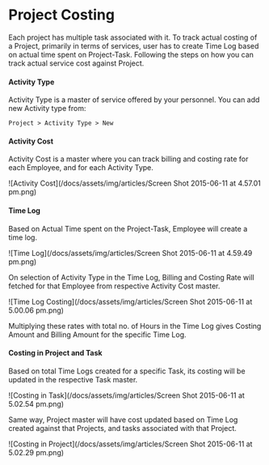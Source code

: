 <h1>Project Costing</h1>

Each project has multiple task associated with it. To track actual costing of a Project, primarily in terms of services, user has to create Time Log based on actual time spent on Project-Task. Following the steps on how you can track actual service cost against Project.

#### Activity Type

Activity Type is a master of service offered by your personnel. You can add new Activity type from:

`Project > Activity Type > New`	

#### Activity Cost

Activity Cost is a master where you can track billing and costing rate for each Employee, and for each Activity Type.

![Activity Cost](/docs/assets/img/articles/Screen Shot 2015-06-11 at 4.57.01 pm.png)

#### Time Log

Based on Actual Time spent on the Project-Task, Employee will create a time log.

![Time Log](/docs/assets/img/articles/Screen Shot 2015-06-11 at 4.59.49 pm.png)

On selection of Activity Type in the Time Log, Billing and Costing Rate will fetched for that Employee from respective Activity Cost master. 

![Time Log Costing](/docs/assets/img/articles/Screen Shot 2015-06-11 at 5.00.06 pm.png)

Multiplying these rates with total no. of Hours in the Time Log gives Costing Amount and Billing Amount for the specific Time Log.

#### Costing in Project and Task

Based on total Time Logs created for a specific Task, its costing will be updated in the respective Task master. 

![Costing in Task](/docs/assets/img/articles/Screen Shot 2015-06-11 at 5.02.54 pm.png)

Same way, Project master will have cost updated based on Time Log created against that Projects, and tasks associated with that Project.

![Costing in Project](/docs/assets/img/articles/Screen Shot 2015-06-11 at 5.02.29 pm.png)

<!-- markdown -->